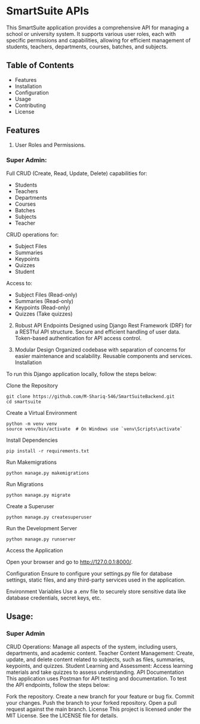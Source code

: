 # SmartSuite APIs

This SmartSuite application provides a comprehensive API for managing a school or university system. It supports various user roles, each with specific permissions and capabilities, allowing for efficient management of students, teachers, departments, courses, batches, and subjects.

## Table of Contents
- Features
- Installation
- Configuration
- Usage
- Contributing
- License


## Features

1. User Roles and Permissions.

### Super Admin:
Full CRUD (Create, Read, Update, Delete) capabilities for:
- Students
- Teachers
- Departments
- Courses
- Batches
- Subjects
- Teacher

CRUD operations for:
- Subject Files
- Summaries
- Keypoints
- Quizzes
- Student

Access to:
- Subject Files (Read-only)
- Summaries (Read-only)
- Keypoints (Read-only)
- Quizzes (Take quizzes)


2. Robust API Endpoints
Designed using Django Rest Framework (DRF) for a RESTful API structure.
Secure and efficient handling of user data.
Token-based authentication for API access control.


3. Modular Design
Organized codebase with separation of concerns for easier maintenance and scalability.
Reusable components and services.
Installation


To run this Django application locally, follow the steps below:

Clone the Repository
```
git clone https://github.com/M-Shariq-546/SmartSuiteBackend.git
cd smartsuite
```

Create a Virtual Environment
```
python -m venv venv
source venv/bin/activate  # On Windows use `venv\Scripts\activate`
```


Install Dependencies
```
pip install -r requirements.txt
```

Run Makemigrations
```
python manage.py makemigrations
```

Run Migrations
```
python manage.py migrate
```

Create a Superuser
```
python manage.py createsuperuser
```

Run the Development Server
```
python manage.py runserver
```

Access the Application

Open your browser and go to http://127.0.0.1:8000/.

Configuration
Ensure to configure your settings.py file for database settings, static files, and any third-party services used in the application.

Environment Variables
Use a .env file to securely store sensitive data like database credentials, secret keys, etc.

## Usage:
### Super Admin

CRUD Operations: Manage all aspects of the system, including users, departments, and academic content.
Teacher
Content Management: Create, update, and delete content related to subjects, such as files, summaries, keypoints, and quizzes.
Student
Learning and Assessment: Access learning materials and take quizzes to assess understanding.
API Documentation
This application uses Postman for API testing and documentation. To test the API endpoints, follow the steps below:


Fork the repository.
Create a new branch for your feature or bug fix.
Commit your changes.
Push the branch to your forked repository.
Open a pull request against the main branch.
License
This project is licensed under the MIT License. See the LICENSE file for details.
